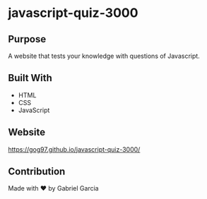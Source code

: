 # javascript-quiz-3000

## Purpose
A website that tests your knowledge with questions of Javascript.   

## Built With
* HTML
* CSS
* JavaScript

## Website
https://gog97.github.io/javascript-quiz-3000/


## Contribution
Made with ❤️ by Gabriel Garcia

